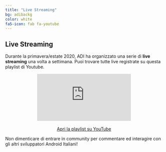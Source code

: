 ```yaml
---
title: "Live Streaming"
bg: adibackg
color: white
fa5-icon: fab fa-youtube
---
```


## Live Streaming

Durante la primavera/estate 2020, ADI ha organizzato una serie di **live streaming** una volta a settimana. Puoi trovare tutte live registrate su questa playlist di Youtube.

<p align="center">
    <iframe class="live-frame" src="https://www.youtube.com/embed/videoseries?list=PLXh0SKSXNDSMT2dpbUk53CVjQuw1YofWW" frameborder="0" allow="accelerometer; autoplay; encrypted-media; gyroscope; picture-in-picture" allowfullscreen></iframe>
    <br/>
    <br/>
    <a class="red waves-effect waves-light btn-large" href="https://www.youtube.com/playlist?list=PLXh0SKSXNDSMT2dpbUk53CVjQuw1YofWW">
    <i class="material-icons left fab fa-youtube"></i> Apri la playlist su YouTube
    </a>
</p>

Non dimenticare di entrare in community per commentare ed interagire con gli altri sviluppatori Android Italiani!
